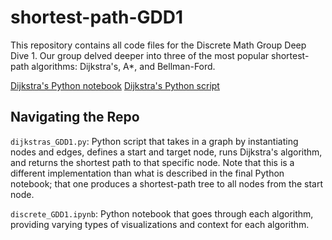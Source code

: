 # shortest-path-GDD1
This repository contains all code files for the Discrete Math Group Deep Dive 1. Our group delved deeper into three of the most popular shortest-path algorithms: Dijkstra's, A*, and Bellman-Ford. 

[Dijkstra's Python notebook](./dijkstra/dijkstras_GDD1.ipynb)
[Dijkstra's Python script](./dijkstra/dijkstras_GDD1.py)

## Navigating the Repo
`dijkstras_GDD1.py`: Python script that takes in a graph by instantiating nodes and edges, defines a start and target node, runs Dijkstra's algorithm, and returns the shortest path to that specific node. Note that this is a different implementation than what is described in the final Python notebook; that one produces a shortest-path tree to all nodes from the start node. 

`discrete_GDD1.ipynb`: Python notebook that goes through each algorithm, providing varying types of visualizations and context for each algorithm. 
